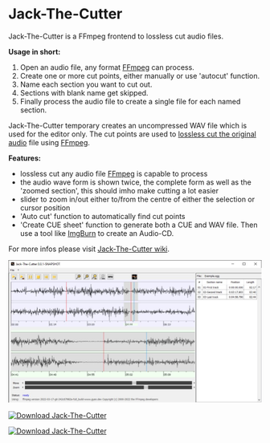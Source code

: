 Jack-The-Cutter
==

Jack-The-Cutter is a FFmpeg frontend to lossless cut audio files.



__Usage in short:__

1. Open an audio file, any format [FFmpeg](https://ffmpeg.org/) can process.
2. Create one or more cut points, either manually or use 'autocut' function.
3. Name each section you want to cut out.
4. Sections with blank name get skipped.
5. Finally process the audio file to create a single file for each named section.



Jack-The-Cutter temporary creates an uncompressed WAV file which is used for the editor only.
The cut points are used to <u>lossless cut the original audio</u> file using [FFmpeg](https://ffmpeg.org/).



__Features:__

* lossless cut any audio file [FFmpeg](https://ffmpeg.org/) is capable to process
* the audio wave form is shown twice, the complete form as well as the 'zoomed section', this should imho make cutting a lot easier
* slider to zoom in/out either to/from the centre of either the selection or cursor position
* 'Auto cut' function to automatically find cut points
* 'Create CUE sheet' function to generate both a CUE and WAV file. Then use a tool like [ImgBurn](https://www.imgburn.com/) to create an Audio-CD.



For more infos please visit [Jack-The-Cutter wiki](https://github.com/Moon70/Jack-The-Cutter/wiki).



![](Jack-The-Cutter_screenshot.jpg)


[![Download Jack-The-Cutter](https://a.fsdn.com/con/app/sf-download-button)](https://sourceforge.net/projects/jack-the-cutter/files/latest/download)


[![Download Jack-The-Cutter](https://img.shields.io/sourceforge/dt/jack-the-cutter.svg)](https://sourceforge.net/projects/jack-the-cutter/files/latest/download)
